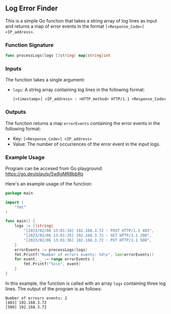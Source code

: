 ## Log Error Finder

This is a simple Go function that takes a string array of log lines as input and returns a map of error events in the format `[<Response_Code>] <IP_address>`.

### Function Signature

```go
func processLogs(logs []string) map[string]int
```

### Inputs

The function takes a single argument:

* `logs`: A string array containing log lines in the following format:
  ```
  [<timestamp>] <IP_address> : <HTTP_method> HTTP/1.1 <Response_Code>
  ```

### Outputs

The function returns a map `errorEvents` containing the error events in the following format:

* Key: `[<Response_Code>] <IP_address>`
* Value: The number of occurrences of the error event in the input logs.

### Example Usage
Program can be accesed from Go playground: https://go.dev/play/p/5w8gMR8bbRo

Here's an example usage of the function:

```go
package main

import (
    "fmt"
)

func main() {
    logs := []string{
        "[2023/02/06 13:01:34] 192.168.3.72 : POST HTTP/1.1 403",
        "[2023/02/06 13:01:35] 192.168.3.72 : GET HTTP/1.1 200",
        "[2023/02/06 13:01:36] 192.168.3.72 : PUT HTTP/1.1 500",
    }
    errorEvents := processLogs(logs)
    fmt.Printf("Number of errors events: %d\n", len(errorEvents))
    for event, _ := range errorEvents {
        fmt.Printf("%s\n", event)
    }
}
```

In this example, the function is called with an array `logs` containing three log lines. The output of the program is as follows:

```
Number of errosrs events: 2
[403] 192.168.3.72
[500] 192.168.3.72
```
